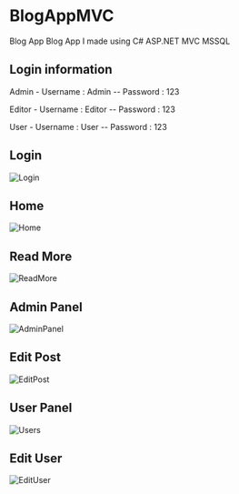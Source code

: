 # BlogAppMVC
Blog App
Blog App I made using C# ASP.NET MVC MSSQL

Login information
-------------------------
Admin -
Username : Admin -- Password : 123

Editor -
Username : Editor -- Password : 123

User -
Username : User -- Password : 123

Login
--
![Login](https://user-images.githubusercontent.com/65555672/129900591-6651f426-6172-42af-9470-9cee6a2210c8.png)
<br>

Home
--
![Home](https://user-images.githubusercontent.com/65555672/129900470-2180dfd7-a2d1-4373-81ff-166d575e3039.png)
<br>

Read More
--
![ReadMore](https://user-images.githubusercontent.com/65555672/129900618-1d192421-9f2a-47ba-9bd5-e2d6b5e6408a.png)
<br>

Admin Panel
--
![AdminPanel](https://user-images.githubusercontent.com/65555672/129900655-7045cce2-a250-46db-80a2-1f4240166745.png)
<br>

Edit Post
--
![EditPost](https://user-images.githubusercontent.com/65555672/129900723-737af367-c677-4f75-b281-eb01118d2c68.png)
<br>

User Panel
--
![Users](https://user-images.githubusercontent.com/65555672/129900755-7bae4f6f-6e60-497f-8424-07ebc0107589.png)
<br>

Edit User
--
![EditUser](https://user-images.githubusercontent.com/65555672/129900775-59ae001f-5aaf-499b-b952-77000f5efe8d.png)



